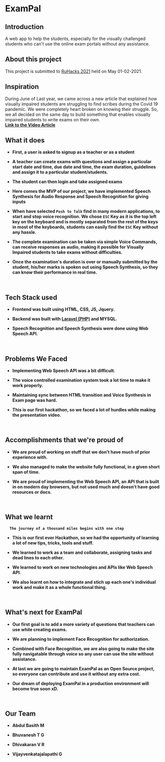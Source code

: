 # ExamPal

## Introduction
A web app to help the students, especially for the visually challenged students who can't use the online exam portals without any assistance.
<br>



## About this project
This project is submitted to [RuHacks 2021](https://ruhacks.com/) held on May 01-02-2021.
<br>



## Inspiration
During June of Last year, we came across a new article that explained how visually impaired students are struggling to find scribes during the Covid 19 pandemic. We were completely heart broken on knowing their struggle. So, we all decided on the same day to build something that enables visually impaired students to write exams on their own.<br>
**[Link to the Video Article ](https://youtu.be/bX6da6sWnIU)**
<br>


## What it does
- **First, a user is asked to signup as a teacher or as a student**

- **A teacher can create exams with questions and assign a particular start date and time, due date and time, the exam duration, guidelines and assign it to a particular student/students.**

- **The student can then login and take assigned exams**

- **Here comes the MVP of our project, we have implemented Speech Synthesis for Audio Response and Speech Recognition for giving inputs**

- **When have selected  ```Push to Talk``` find in many modern applications, to start and stop voice recognition.  We chose ```ESC``` Key as it is the top left key on the keyboard and is mostly separated from the rest of the keys in most of the keyboards, students can easily find the ```ESC``` Key without any hassle.** 
- **The complete examination can be taken via simple Voice Commands, can receive responses as audio, making it possible for Visually Impaired students to take exams without difficulties.**

- **Once the examination's duration is over or manually submitted by the student, his/her marks is spoken out using Speech Synthesis, so they can know their performance in real time.**
<br>


## Tech Stack used
- **Frontend was built using HTML, CSS, JS, Jquery.**

- **Backend was built with [Laravel (PHP)](https://laravel.com) and MYSQL.**

- **Speech Recognition and Speech Synthesis were done using Web Speech API.**
<br>


## Problems We Faced
- **Implementing Web Speech API was a bit difficult.**

- **The voice controlled examination system took a lot time to make it work properly.**

- **Maintaining sync between HTML transition and Voice Synthesis in Exam page was hard.**

- **This is our first hackathon, so we faced a lot of hurdles while making the presentation video.**
<br>


## Accomplishments that we're proud of
- **We are proud of working on stuff that we don't have much of prior experience with.**

- **We also managed to make the website fully functional, in a given short span of time.**

- **We are proud of implementing the Web Speech API, an API that is built in on modern day browsers, but not used much and doesn't have good resources or docs.**
<br>


## What we learnt
**```   The journey of a thousand miles begins with one step   ```**
- **This is our first ever Hackathon, so we had the opportunity of learning a lot of new tips, tricks, tools and stuff.**

- **We learned to work as  a team and collaborate, assigning tasks and dead lines to each other.**

- **We learned to work on new technologies and APIs like Web Speech API.**

- **We also learnt on how to integrate and stich up each one's individual work and make it as a whole functional thing.**
<br>


## What's next for ExamPal
- **Our first goal is to add a more variety of questions that teachers can use while creating exams.**

- **We are planning to implement Face Recognition for authorization.**

- **Combined with Face Recognition, we are also going to make the site fully navigatable through voice so any user can use the site without assistance.**

- **At last we are going to maintain ExamPal as an Open Source project, so everyone can contribute and use it without any extra cost.**

- **Our dream of deploying ExamPal in a production environment will become true soon xD.**
<br>


## Our Team
- **Abdul Basith M**

- **Bhuvanesh T G**

- **Dhivakaran V R**

- **Vijayvenkatajalapathi G**

